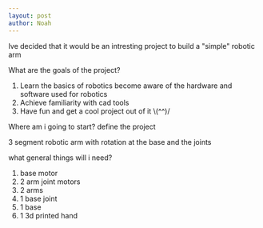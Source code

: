 ```yaml
---
layout: post
author: Noah
---
```


Ive decided that it would be an intresting project to build a "simple" robotic arm

  

What are the goals of the project?

1. Learn the basics of robotics
	become aware of the hardware and software used for robotics
2. Achieve familiarity with cad tools 
3. Have fun and get a cool project out of it \\(^^)/

Where am i going to start?
	define the project

3 segment robotic arm with rotation at the base and the joints

what general things will i need?

1. base motor
2. 2 arm joint motors
3. 2 arms
4. 1 base joint
5. 1 base
6. 1 3d printed hand